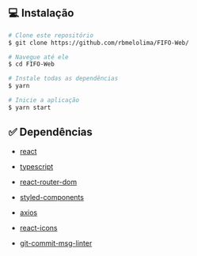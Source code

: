 ## :computer: Instalação

```bash
# Clone este repositório
$ git clone https://github.com/rbmelolima/FIFO-Web/

# Navegue até ele
$ cd FIFO-Web

# Instale todas as dependências
$ yarn

# Inicie a aplicação
$ yarn start
```

## :white_check_mark: Dependências

- [react](https://pt-br.reactjs.org/docs/getting-started.html)

- [typescript](https://www.typescriptlang.org/docs/)

- [react-router-dom](https://reactrouter.com/web/guides/quick-start)

- [styled-components](https://styled-components.com/)

- [axios](https://github.com/axios/axios)

- [react-icons](https://react-icons.github.io/react-icons/)

- [git-commit-msg-linter](https://www.npmjs.com/package/git-commit-msg-linter)